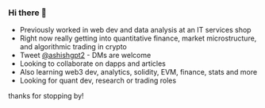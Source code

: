 ### Hi there 👋

- Previously worked in web dev and data analysis at an IT services shop
- Right now really getting into quantitative finance, market microstructure, and algorithmic trading in crypto 
- Tweet [@ashishgpt2](https://twitter.com/ashishgpt2) - DMs are welcome
- Looking to collaborate on dapps and articles 
- Also learning web3 dev, analytics, solidity, EVM, finance, stats and more
- Looking for quant dev, research or trading roles

thanks for stopping by!



